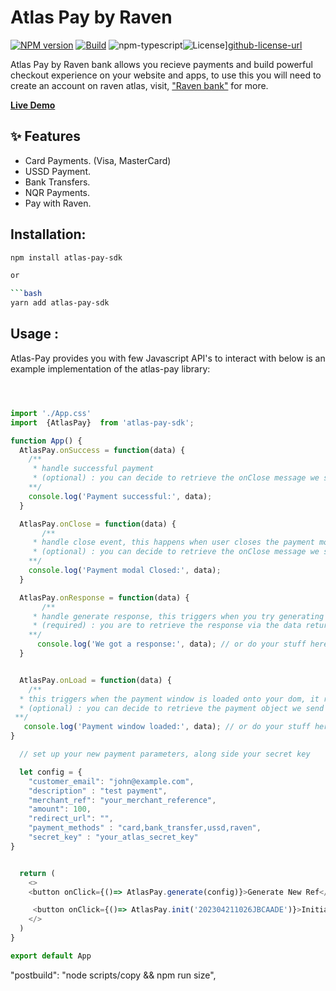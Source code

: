 # Atlas Pay by Raven

[![NPM version][npm-image]][npm-url]
[![Build][github-build]][github-build-url]
![npm-typescript]![License][github-license]][github-license-url]

Atlas Pay by Raven bank allows you recieve payments and build powerful checkout experience on your website and apps, to use this you will need to create an account on raven atlas, visit, ["Raven bank"](https://getravenbank.com/raven-atlas) for more.

[**Live Demo**](https://getravenbank.com/)

## ✨ Features

- Card Payments. (Visa, MasterCard)
- USSD Payment.
- Bank Transfers.
- NQR Payments.
- Pay with Raven.

## Installation:

````bash
npm install atlas-pay-sdk

or

```bash
yarn add atlas-pay-sdk
````

## Usage :

Atlas-Pay provides you with few Javascript API's to interact with below is an example implementation of the atlas-pay library:

```js



import './App.css'
import  {AtlasPay}  from 'atlas-pay-sdk';

function App() {
  AtlasPay.onSuccess = function(data) {
    /**
     * handle successful payment
     * (optional) : you can decide to retrieve the onClose message we send via data
    **/
    console.log('Payment successful:', data);
  }

  AtlasPay.onClose = function(data) {
       /**
     * handle close event, this happens when user closes the payment modal
     * (optional) : you can decide to retrieve the onClose message we send via data
    **/
    console.log('Payment modal Closed:', data);
  }

  AtlasPay.onResponse = function(data) {
       /**
     * handle generate response, this triggers when you try generating a new ref via AtlasPay.generate(), you catch ther response here
     * (required) : you are to retrieve the response via the data returned
    **/
      console.log('We got a response:', data); // or do your stuff here
  }


  AtlasPay.onLoad = function(data) {
    /**
  * this triggers when the payment window is loaded onto your dom, it returns for you a payload containing the payment object.
  * (optional) : you can decide to retrieve the payment object we send via data
 **/
   console.log('Payment window loaded:', data); // or do your stuff here
}

  // set up your new payment parameters, along side your secret key

  let config = {
    "customer_email": "john@example.com",
    "description" : "test payment",
    "merchant_ref": "your_merchant_reference",
    "amount": 100,
    "redirect_url": "",
    "payment_methods" : "card,bank_transfer,ussd,raven",
    "secret_key" : "your_atlas_secret_key"
}


  return (
    <>
    <button onClick={()=> AtlasPay.generate(config)}>Generate New Ref</button>

     <button onClick={()=> AtlasPay.init('202304211026JBCAADE')}>Initialize Payment Window</button>
    </>
  )
}

export default App


```

[npm-url]: https://www.npmjs.com/package/raven-bank-ui
[npm-image]: https://img.shields.io/npm/v/my-react-typescript-package
[github-license]: https://img.shields.io/github/license/gapon2401/my-react-typescript-package
[github-license-url]: https://github.com/gapon2401/my-react-typescript-package/blob/master/LICENSE
[github-build]: https://github.com/gapon2401/my-react-typescript-package/actions/workflows/publish.yml/badge.svg
[github-build-url]: https://github.com/gapon2401/my-react-typescript-package/actions/workflows/publish.yml

[npm-typescript]: https://img.shields.io/npm/types/my-react-typescript-package
"postbuild": "node scripts/copy && npm run size",
